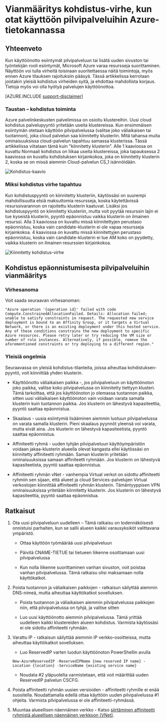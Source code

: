 <properties
    pageTitle="Vianmääritys pilvipalvelussa kohdistus virhe | Microsoft Azure"
    description="Vianmääritys kohdistus virheen asentaessasi pilvipalveluihin Azure-tietokannassa"
    services="azure-service-management, cloud-services"
    documentationCenter=""
    authors="simonxjx"
    manager="felixwu"
    editor=""
    tags="top-support-issue"/>

<tags
    ms.service="cloud-services"
    ms.workload="na"
    ms.tgt_pltfrm="ibiza"
    ms.devlang="na"
    ms.topic="article"
    ms.date="10/12/2016"
    ms.author="v-six"/>



# <a name="troubleshooting-allocation-failure-when-you-deploy-cloud-services-in-azure"></a>Vianmääritys kohdistus-virhe, kun otat käyttöön pilvipalveluihin Azure-tietokannassa

## <a name="summary"></a>Yhteenveto
Kun käyttöönotto esiintymät pilvipalveluun tai lisätä uuden sivuston tai työntekijän rooli esiintymät, Microsoft Azure varaa resursseja suorittaminen. Näyttöön voi tulla virheitä toisinaan suoritettaessa näitä toimintoja, myös ennen Azure tilauksen rajoituksiin pääsyä. Tässä artikkelissa kerrotaan joistakin yleisiä kohdistus virheiden syitä, ja ehdottaa mahdollista korjaus. Tietoja myös voi olla hyötyä palvelujen käyttöönottoa.

[AZURE.INCLUDE [support-disclaimer](../../includes/support-disclaimer.md)]

### <a name="background--how-allocation-works"></a>Taustan – kohdistus toiminta
Azure palvelinkeskusten palvelimissa on osioitu klustereihin. Uusi cloud kohdistus palvelupyyntö yritetään useita klustereissa. Kun ensimmäisen esiintymän otetaan käyttöön pilvipalvelussa (valitse joko väliaikaisen tai tuotannon), joka cloud palvelun saa kiinnitetty klusteriin. Mitä tahansa muita ominaisuuksissa cloud-palvelun tapahtuu samassa klusterissa. Tässä artikkelissa viitataan tämä kuin "kiinnitetty klusterin". Alle 1 kaaviossa on kuvattu Normaali kohdistus on liikaa useita klustereissa, joka tapauksessa 2 kaaviossa on kuvattu kohdistuksen kirjainkokoa, joka on kiinnitetty klusterin 2, koska se on missä aiemmin Cloud-palvelun CS_1 isännöidään.

![Kohdistus-kaavio](./media/cloud-services-allocation-failure/Allocation1.png)

### <a name="why-allocation-failure-happens"></a>Miksi kohdistus virhe tapahtuu
Kun kohdistuspyyntö on kiinnitetty klusteriin, käytössäsi on suurempi mahdollisuutta etsiä maksuttomia resursseja, koska käytettävissä resurssivarannon on rajoitettu klusterin kaatuvat. Lisäksi jos kohdistuspyyntö on kiinnitetty klusteriin, mutta voit pyytää resurssin lajin ei tue kyseistä klusterin, pyyntö epäonnistuu vaikka klusterin on ilmainen resurssi. Alla 3 kaaviossa on kuvattu missä kiinnitettyjen perustaso epäonnistuu, koska vain candidate-klusterin ei ole vapaa resursseja kirjainkokoa. 4 kaaviossa on kuvattu missä kiinnitettyjen perustaso epäonnistuu, koska vain candidate-klusterin ei tue AM koko on pyydetty, vaikka klusterin on ilmainen resurssien kirjainkokoa.

![Kiinnitetty kohdistus-virhe](./media/cloud-services-allocation-failure/Allocation2.png)

## <a name="troubleshooting-allocation-failure-for-cloud-services"></a>Kohdistus epäonnistumisesta pilvipalveluihin vianmääritys
### <a name="error-message"></a>Virhesanoma
Voit saada seuraavan virhesanoman:

    "Azure operation '{operation id}' failed with code Compute.ConstrainedAllocationFailed. Details: Allocation failed; unable to satisfy constraints in request. The requested new service deployment is bound to an Affinity Group, or it targets a Virtual Network, or there is an existing deployment under this hosted service. Any of these conditions constrains the new deployment to specific Azure resources. Please retry later or try reducing the VM size or number of role instances. Alternatively, if possible, remove the aforementioned constraints or try deploying to a different region."

### <a name="common-issues"></a>Yleisiä ongelmia
Seuraavassa on yleisiä kohdistus-tilanteita, joissa aiheuttaa kohdistuksen-pyyntö, voit kiinnittää yhden klusterin.

- Käyttöönotto väliaikaisen paikka -, jos pilvipalveluun on käyttöönoton joko paikka, valitse koko pilvipalvelussa on kiinnitetty tiettyyn klusteri.  Tämä tarkoittaa, että jos käyttöönoton jo olemassa tuotannon paikka, sitten uusi väliaikaisen käyttöönoton vain voidaan varata samalla klusterin kuin tuotannon paikka. Jos klusterin on lähestyvä kapasiteettia, pyyntö saattaa epäonnistua.

- Skaalaus - uusia esiintymiä lisääminen aiemmin luotuun pilvipalvelussa on varata samalla klusterin.  Pieni skaalaus pyynnöt yleensä voi varata, mutta eivät aina. Jos klusterin on lähestyvä kapasiteetista, pyyntö saattaa epäonnistua.

- Affiniteetti ryhmä - uuden tyhjän pilvipalveluun käyttöympäristön voidaan jakaa-klusterin alueella olevat kangasta ellei käytössäsi on kiinnitetty affiniteetti ryhmään. Saman klusterin yritetään ominaisuuksissa samaan affiniteetti ryhmään. Jos klusterin on lähestyvä kapasiteetista, pyyntö saattaa epäonnistua.

- Affiniteetti ryhmän vNet - vanhempia Virtual verkot on sidottu affiniteetti ryhmiin sen sijaan, että alueet ja cloud Services-palvelujen Virtual verkostojen kiinnittää affiniteetti ryhmän klusterin. Tämäntyyppisen VPN ominaisuuksissa yritetään kiinnitetty klusterin. Jos klusterin on lähestyvä kapasiteettia, pyyntö saattaa epäonnistua.

## <a name="solutions"></a>Ratkaisut

1. Ota uusi pilvipalveluun uudelleen – Tämä ratkaisu on todennäköisesti onnistuisi parhaiten, kun se sallii alueen kaikki varausyksiköt valittavana ympäristö.

    - Ottaa käyttöön työmäärää uusi pilvipalveluun  

    - Päivitä CNAME-TIETUE tai tietueen liikenne osoittamaan uusi pilvipalvelussa

    - Kun nolla liikenne suorittaminen vanhan sivuston, voit poistaa vanhan pilvipalvelussa. Tämä ratkaisu olisi maksamaan nolla käyttökatkot.

2. Poista tuotannon ja väliaikaisen paikkojen - ratkaisun säilyttää aiemmin DNS-nimeä, mutta aiheuttaa käyttökatkot sovelluksen.

    - Poista tuotannon ja väliaikaisen aiemmin pilvipalvelussa paikkojen niin, että pilvipalvelussa on tyhjä, ja valitse sitten

    - Luo uusi käyttöönotto aiemmin pilvipalvelussa. Tämä yrittää uudelleen kaikki klustereiden alueen kohdistus. Varmista käytössäsi ei ole sidottu affiniteetti ryhmään.

3. Varattu IP - ratkaisun säilyttää aiemmin IP verkko-osoitteissa, mutta aiheuttaa käyttökatkot sovelluksen.  

    - Luo ReservedIP varten luodun käyttöönoton PowerShellin avulla

    ```
    New-AzureReservedIP -ReservedIPName {new reserved IP name} -Location {location} -ServiceName {existing service name}
    ```

    - Noudata #2 yläpuolelta varmistetaan, että voit määrittää uuden ReservedIP palvelun CSCFG.

4. Poista affiniteetti ryhmän uusien versioiden - affiniteetti ryhmille ei enää suositella. Noudattamalla edellä ottaa käyttöön uuden pilvipalvelussa #1 ohjeita. Varmista pilvipalvelussa ei ole affiniteetti-ryhmässä.

5. Muuntaa alueellisen näennäinen verkko - Katso [siirtäminen affiniteetti ryhmistä alueellisen näennäinen verkkoon (VNet)](../virtual-network/virtual-networks-migrate-to-regional-vnet.md).
